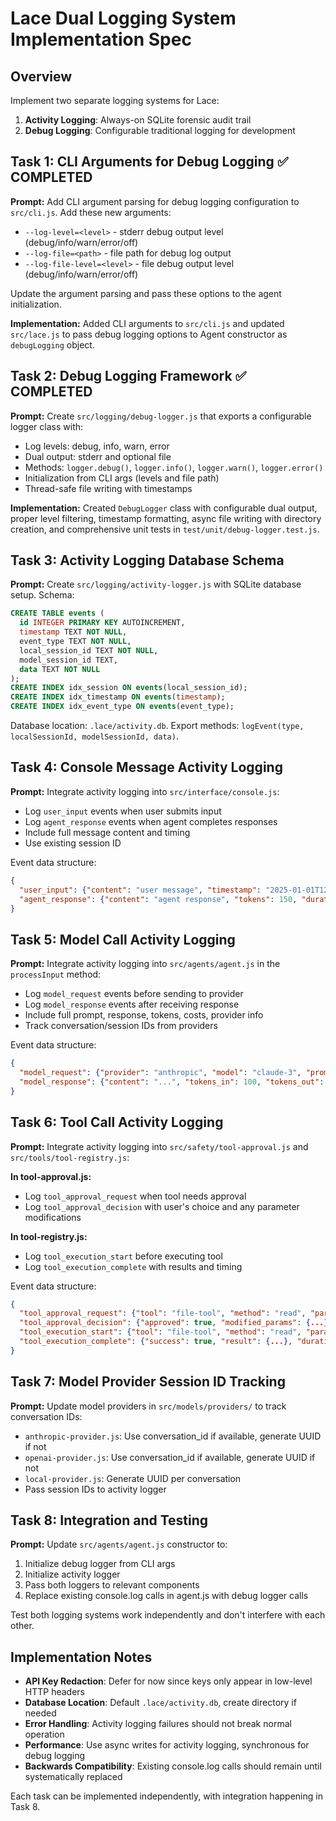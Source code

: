 # Lace Dual Logging System Implementation Spec

## Overview
Implement two separate logging systems for Lace:
1. **Activity Logging**: Always-on SQLite forensic audit trail
2. **Debug Logging**: Configurable traditional logging for development

## Task 1: CLI Arguments for Debug Logging ✅ COMPLETED

**Prompt:** Add CLI argument parsing for debug logging configuration to `src/cli.js`. Add these new arguments:
- `--log-level=<level>` - stderr debug output level (debug/info/warn/error/off)
- `--log-file=<path>` - file path for debug log output  
- `--log-file-level=<level>` - file debug output level (debug/info/warn/error/off)

Update the argument parsing and pass these options to the agent initialization.

**Implementation:** Added CLI arguments to `src/cli.js` and updated `src/lace.js` to pass debug logging options to Agent constructor as `debugLogging` object.

## Task 2: Debug Logging Framework ✅ COMPLETED

**Prompt:** Create `src/logging/debug-logger.js` that exports a configurable logger class with:
- Log levels: debug, info, warn, error
- Dual output: stderr and optional file
- Methods: `logger.debug()`, `logger.info()`, `logger.warn()`, `logger.error()`
- Initialization from CLI args (levels and file path)
- Thread-safe file writing with timestamps

**Implementation:** Created `DebugLogger` class with configurable dual output, proper level filtering, timestamp formatting, async file writing with directory creation, and comprehensive unit tests in `test/unit/debug-logger.test.js`.

## Task 3: Activity Logging Database Schema

**Prompt:** Create `src/logging/activity-logger.js` with SQLite database setup. Schema:

```sql
CREATE TABLE events (
  id INTEGER PRIMARY KEY AUTOINCREMENT,
  timestamp TEXT NOT NULL,
  event_type TEXT NOT NULL,
  local_session_id TEXT NOT NULL,
  model_session_id TEXT,
  data TEXT NOT NULL
);
CREATE INDEX idx_session ON events(local_session_id);
CREATE INDEX idx_timestamp ON events(timestamp);
CREATE INDEX idx_event_type ON events(event_type);
```

Database location: `.lace/activity.db`. Export methods: `logEvent(type, localSessionId, modelSessionId, data)`.

## Task 4: Console Message Activity Logging

**Prompt:** Integrate activity logging into `src/interface/console.js`:
- Log `user_input` events when user submits input
- Log `agent_response` events when agent completes responses
- Include full message content and timing
- Use existing session ID

Event data structure:
```json
{
  "user_input": {"content": "user message", "timestamp": "2025-01-01T12:00:00Z"},
  "agent_response": {"content": "agent response", "tokens": 150, "duration_ms": 1200}
}
```

## Task 5: Model Call Activity Logging

**Prompt:** Integrate activity logging into `src/agents/agent.js` in the `processInput` method:
- Log `model_request` events before sending to provider
- Log `model_response` events after receiving response
- Include full prompt, response, tokens, costs, provider info
- Track conversation/session IDs from providers

Event data structure:
```json
{
  "model_request": {"provider": "anthropic", "model": "claude-3", "prompt": "...", "timestamp": "..."},
  "model_response": {"content": "...", "tokens_in": 100, "tokens_out": 50, "cost": 0.002, "duration_ms": 800}
}
```

## Task 6: Tool Call Activity Logging

**Prompt:** Integrate activity logging into `src/safety/tool-approval.js` and `src/tools/tool-registry.js`:

**In tool-approval.js:**
- Log `tool_approval_request` when tool needs approval
- Log `tool_approval_decision` with user's choice and any parameter modifications

**In tool-registry.js:**
- Log `tool_execution_start` before executing tool
- Log `tool_execution_complete` with results and timing

Event data structure:
```json
{
  "tool_approval_request": {"tool": "file-tool", "method": "read", "params": {...}, "risk_level": "medium"},
  "tool_approval_decision": {"approved": true, "modified_params": {...}, "user_decision": "approved"},
  "tool_execution_start": {"tool": "file-tool", "method": "read", "params": {...}},
  "tool_execution_complete": {"success": true, "result": {...}, "duration_ms": 50}
}
```

## Task 7: Model Provider Session ID Tracking

**Prompt:** Update model providers in `src/models/providers/` to track conversation IDs:
- `anthropic-provider.js`: Use conversation_id if available, generate UUID if not
- `openai-provider.js`: Use conversation_id if available, generate UUID if not  
- `local-provider.js`: Generate UUID per conversation
- Pass session IDs to activity logger

## Task 8: Integration and Testing

**Prompt:** Update `src/agents/agent.js` constructor to:
1. Initialize debug logger from CLI args
2. Initialize activity logger
3. Pass both loggers to relevant components
4. Replace existing console.log calls in agent.js with debug logger calls

Test both logging systems work independently and don't interfere with each other.

## Implementation Notes

- **API Key Redaction**: Defer for now since keys only appear in low-level HTTP headers
- **Database Location**: Default `.lace/activity.db`, create directory if needed
- **Error Handling**: Activity logging failures should not break normal operation
- **Performance**: Use async writes for activity logging, synchronous for debug logging
- **Backwards Compatibility**: Existing console.log calls should remain until systematically replaced

Each task can be implemented independently, with integration happening in Task 8.